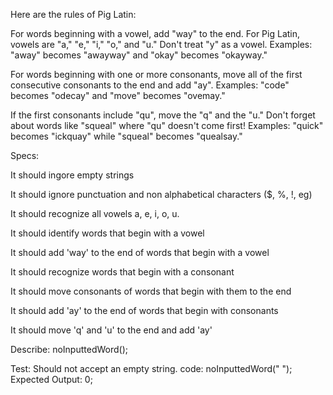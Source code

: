 Here are the rules of Pig Latin:

For words beginning with a vowel, add "way" to the end. For Pig Latin, vowels are "a," "e," "i," "o," and "u." Don't treat "y" as a vowel. Examples: "away" becomes "awayway" and "okay" becomes "okayway."

For words beginning with one or more consonants, move all of the first consecutive consonants to the end and add "ay". Examples: "code" becomes "odecay" and "move" becomes "ovemay."

If the first consonants include "qu", move the "q" and the "u." Don't forget about words like "squeal" where "qu" doesn't come first! Examples: "quick" becomes "ickquay" while "squeal" becomes "quealsay."

Specs:

It should ingore empty strings

It should ignore punctuation and non alphabetical characters ($, %, !, eg)

It should recognize all vowels a, e, i, o, u. 

It should identify words that begin with a vowel

It should add 'way' to the end of words that begin with a vowel

It should recognize words that begin with a consonant

It should move consonants of words that begin with them to the end

It should add 'ay' to the end of words that begin with consonants

It should move 'q' and 'u' to the end and add 'ay'



Describe: noInputtedWord();

Test: Should not accept an empty string.
code: noInputtedWord(" ");
Expected Output: 0;

